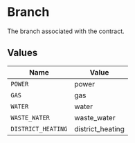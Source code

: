 # Branch

The branch associated with the contract.


## Values

| Name               | Value              |
| ------------------ | ------------------ |
| `POWER`            | power              |
| `GAS`              | gas                |
| `WATER`            | water              |
| `WASTE_WATER`      | waste_water        |
| `DISTRICT_HEATING` | district_heating   |